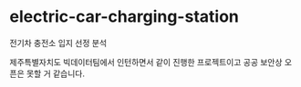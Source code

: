 # electric-car-charging-station
전기차 충전소 입지 선정 분석

제주특별자치도 빅데이터팀에서 인턴하면서 같이 진행한 프로젝트이고
공공 보안상 오픈은 못할 거 같습니다.
